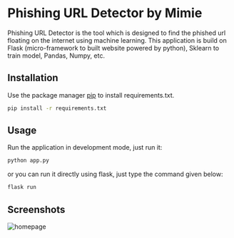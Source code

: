 # Phishing URL Detector by Mimie

Phishing URL Detector is the tool which is designed to find the phished url floating on the internet using machine learning. This application is build on Flask (micro-framework to built website powered by python), Sklearn to train model, Pandas, Numpy, etc.

## Installation

Use the package manager [pip](https://pip.pypa.io/en/stable/) to install requirements.txt.

```bash
pip install -r requirements.txt
```

## Usage

Run the application in development mode, just run it:

```bash
python app.py
```

or you can run it directly using flask, just type the command given below:

```bash
flask run
```

## Screenshots

![homepage](https://user-images.githubusercontent.com/68649083/201484677-e4529363-9cf6-4b05-b4ab-5689cfe92652.png)